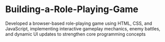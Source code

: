 # Building-a-Role-Playing-Game
Developed a browser-based role-playing game using HTML, CSS, and JavaScript, implementing interactive gameplay mechanics, enemy battles, and dynamic UI updates to strengthen core programming concepts
